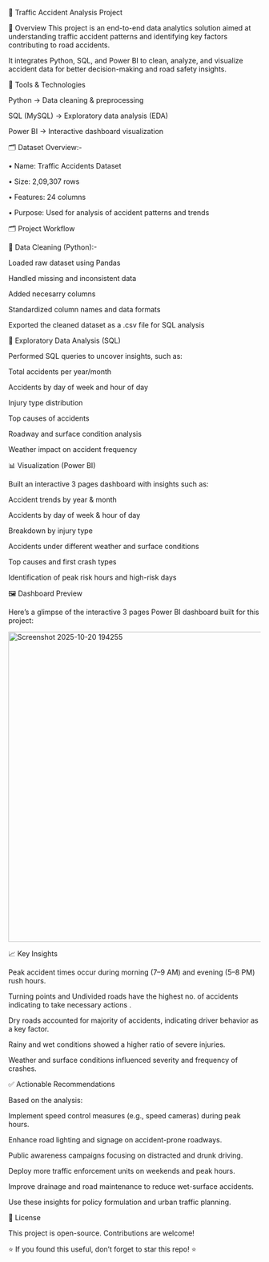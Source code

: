 

🚦 Traffic Accident Analysis Project

📌 Overview
This project is an end-to-end data analytics solution aimed at understanding traffic accident patterns and identifying key factors contributing to road accidents.

It integrates Python, SQL, and Power BI to clean, analyze, and visualize accident data for better decision-making and road safety insights.


🧰 Tools & Technologies

Python → Data cleaning & preprocessing

SQL (MySQL) → Exploratory data analysis (EDA)

Power BI → Interactive dashboard visualization


🗂️ Dataset Overview:-

• Name: Traffic Accidents Dataset

• Size: 2,09,307 rows

• Features: 24 columns

• Purpose: Used for analysis of accident patterns and trends





🗂️ Project Workflow

🧹 Data Cleaning (Python):-

Loaded raw dataset using Pandas

Handled missing and inconsistent data

Added necesarry columns

Standardized column names and data formats

Exported the cleaned dataset as a .csv file for SQL analysis



🧮 Exploratory Data Analysis (SQL)

Performed SQL queries to uncover insights, such as:

Total accidents per year/month

Accidents by day of week and hour of day

Injury type distribution

Top causes of accidents

Roadway and surface condition analysis

Weather impact on accident frequency





📊 Visualization (Power BI)

Built an interactive 3 pages dashboard with insights such as:

Accident trends by year & month

Accidents by day of week & hour of day

Breakdown by injury type

Accidents under different weather and surface conditions

Top causes and first crash types

Identification of peak risk hours and high-risk days


 🖼️ Dashboard Preview

Here’s a glimpse of the interactive 3 pages Power BI dashboard built for this project:

<img width="1098" height="618" alt="Screenshot 2025-10-20 194255" src="https://github.com/user-attachments/assets/d2d3d767-781c-49bc-920c-20be03876087" />



📈 Key Insights

Peak accident times occur during morning (7–9 AM) and evening (5–8 PM) rush hours.

Turning points and Undivided roads have the highest no. of accidents indicating to take necessary actions .

Dry roads accounted for majority of accidents, indicating driver behavior as a key factor.

Rainy and wet conditions showed a higher ratio of severe injuries.

Weather and surface conditions influenced severity and frequency of crashes.

✅ Actionable Recommendations

Based on the analysis:

Implement speed control measures (e.g., speed cameras) during peak hours.

Enhance road lighting and signage on accident-prone roadways.

Public awareness campaigns focusing on distracted and drunk driving.

Deploy more traffic enforcement units on weekends and peak hours.

Improve drainage and road maintenance to reduce wet-surface accidents.

Use these insights for policy formulation and urban traffic planning.

📜 License

This project is open-source. Contributions are welcome!

⭐ If you found this useful, don’t forget to star this repo! ⭐
